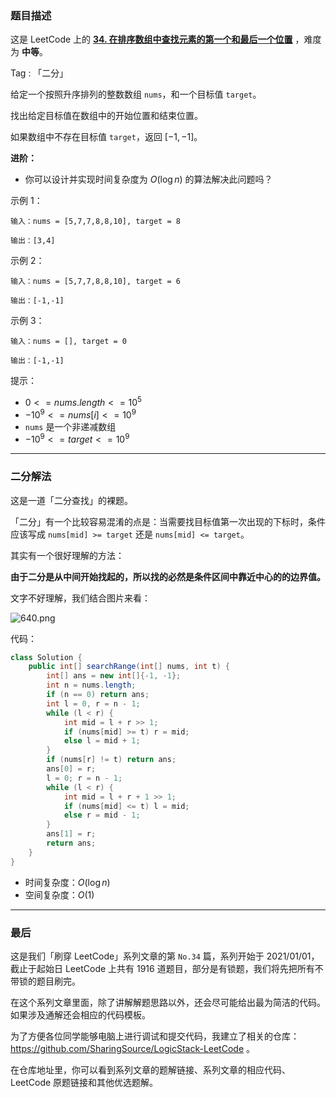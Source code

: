 ### 题目描述

这是 LeetCode 上的 **[34. 在排序数组中查找元素的第一个和最后一个位置](https://leetcode-cn.com/problems/find-first-and-last-position-of-element-in-sorted-array/solution/sha-sha-gao-bu-qing-ru-he-ding-yi-er-fen-rrj1/)** ，难度为 **中等**。

Tag : 「二分」



给定一个按照升序排列的整数数组 `nums`，和一个目标值 `target`。

找出给定目标值在数组中的开始位置和结束位置。

如果数组中不存在目标值 `target`，返回 $[-1, -1]$。

**进阶：**

* 你可以设计并实现时间复杂度为 $O(\log{n})$ 的算法解决此问题吗？

示例 1：
```
输入：nums = [5,7,7,8,8,10], target = 8

输出：[3,4]
```
示例 2：
```
输入：nums = [5,7,7,8,8,10], target = 6

输出：[-1,-1]
```
示例 3：
```
输入：nums = [], target = 0

输出：[-1,-1]
```

提示：
* $0 <= nums.length <= 10^5$
* $-10^9 <= nums[i] <= 10^9$
* `nums` 是一个非递减数组
* $-10^9 <= target <= 10^9$

---

### 二分解法

这是一道「二分查找」的裸题。

「二分」有一个比较容易混淆的点是：当需要找目标值第一次出现的下标时，条件应该写成 `nums[mid] >= target` 还是 `nums[mid] <= target`。

其实有一个很好理解的方法：

**由于二分是从中间开始找起的，所以找的必然是条件区间中靠近中心的的边界值。**

文字不好理解，我们结合图片来看：

![640.png](https://pic.leetcode-cn.com/1611730934-iKurnj-640.png)

代码：
```java
class Solution {
    public int[] searchRange(int[] nums, int t) {
        int[] ans = new int[]{-1, -1};
        int n = nums.length;
        if (n == 0) return ans;
        int l = 0, r = n - 1;
        while (l < r) {
            int mid = l + r >> 1;
            if (nums[mid] >= t) r = mid;
            else l = mid + 1;   
        }
        if (nums[r] != t) return ans;
        ans[0] = r;
        l = 0; r = n - 1;
        while (l < r) {
            int mid = l + r + 1 >> 1;
            if (nums[mid] <= t) l = mid;
            else r = mid - 1;
        }
        ans[1] = r;
        return ans;
    }
}
```
* 时间复杂度：$O(\log{n})$
* 空间复杂度：$O(1)$

---

### 最后

这是我们「刷穿 LeetCode」系列文章的第 `No.34` 篇，系列开始于 2021/01/01，截止于起始日 LeetCode 上共有 1916 道题目，部分是有锁题，我们将先把所有不带锁的题目刷完。

在这个系列文章里面，除了讲解解题思路以外，还会尽可能给出最为简洁的代码。如果涉及通解还会相应的代码模板。

为了方便各位同学能够电脑上进行调试和提交代码，我建立了相关的仓库：https://github.com/SharingSource/LogicStack-LeetCode 。

在仓库地址里，你可以看到系列文章的题解链接、系列文章的相应代码、LeetCode 原题链接和其他优选题解。

